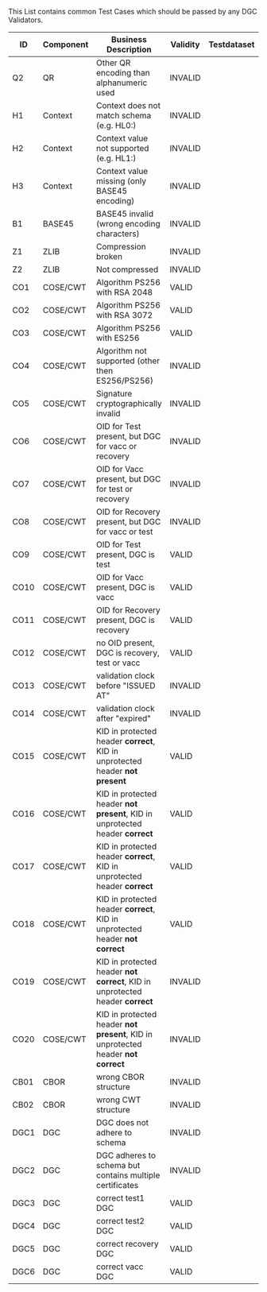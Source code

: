 
This List contains common Test Cases which should be passed by any DGC Validators. 


|ID|Component|Business Description|Validity|Testdataset| Known Implementations|
|--|--|--------------------|--------------------|--|--|
|Q2|QR|Other QR encoding than alphanumeric used|INVALID|
|H1|Context|Context does not match schema (e.g. HL0:)|INVALID|
|H2|Context|Context value not supported (e.g. HL1:)|INVALID|
|H3|Context|Context value missing (only BASE45 encoding)|INVALID|
|B1|BASE45|BASE45 invalid (wrong encoding characters)|INVALID|
|Z1|ZLIB|Compression broken|INVALID|
|Z2|ZLIB|Not compressed|INVALID|
|CO1|COSE/CWT|Algorithm PS256 with RSA 2048|VALID|
|CO2|COSE/CWT|Algorithm PS256 with RSA 3072|VALID|
|CO3|COSE/CWT|Algorithm PS256 with ES256|VALID|
|CO4|COSE/CWT|Algorithm not supported (other then ES256/PS256)|INVALID|
|CO5|COSE/CWT|Signature cryptographically invalid|INVALID|
|CO6|COSE/CWT|OID for Test present, but DGC for vacc or recovery|INVALID|
|CO7|COSE/CWT|OID for Vacc present, but DGC for test or recovery|INVALID|
|CO8|COSE/CWT|OID for Recovery present, but DGC for vacc or test|INVALID|
|CO9|COSE/CWT|OID for Test present, DGC is test|VALID|
|CO10|COSE/CWT|OID for Vacc present, DGC is vacc|VALID|
|CO11|COSE/CWT|OID for Recovery present, DGC is recovery|VALID|
|CO12|COSE/CWT|no OID present, DGC is recovery, test or vacc|VALID|
|CO13|COSE/CWT|validation clock before "ISSUED AT"|INVALID|
|CO14|COSE/CWT|validation clock after "expired"|INVALID|
|CO15|COSE/CWT|KID in protected header **correct**, KID in unprotected header **not present**|VALID|
|CO16|COSE/CWT|KID in protected header **not present**, KID in unprotected header **correct**|VALID|
|CO17|COSE/CWT|KID in protected header **correct**, KID in unprotected header **correct**|VALID|
|CO18|COSE/CWT|KID in protected header **correct**, KID in unprotected header **not correct**|VALID|
|CO19|COSE/CWT|KID in protected header **not correct**, KID in unprotected header **correct**|INVALID|
|CO20|COSE/CWT|KID in protected header **not present**, KID in unprotected header **not correct**|INVALID|
|CB01|CBOR|wrong CBOR structure|INVALID|
|CB02|CBOR|wrong CWT structure|INVALID|
|DGC1|DGC|DGC does not adhere to schema|INVALID|
|DGC2|DGC|DGC adheres to schema but contains multiple certificates|INVALID|
|DGC3|DGC|correct test1 DGC|VALID|
|DGC4|DGC|correct test2 DGC|VALID|
|DGC5|DGC|correct recovery DGC|VALID|
|DGC6|DGC|correct vacc DGC|VALID|
